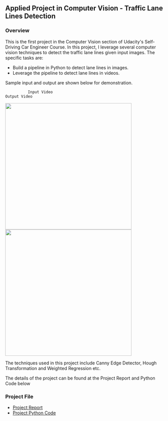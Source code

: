 ## Applied Project in Computer Vision - Traffic Lane Lines Detection

### Overview

This is the first project in the Computer Vision section of Udacity's Self-Driving Car Engineer Course. In this project, I leverage several computer vision techniques to detect the traffic lane lines given input images. The specific tasks are:

* Build a pipeline in Python to detect lane lines in images.
* Leverage the pipeline to detect lane lines in videos.

Sample input and output are shown below for demonstration.

              Input Video                                                     Output Video
    
<img src="./ExampleImage/inputvideo.gif" width="400">    <img src="./ExampleImage/outputvideo.gif" width="400">


The techniques used in this project include Canny Edge Detector, Hough Transformation and Weighted Regression etc.

The details of the project can be found at the Project Report and Python Code below

### Project File

* [Project Report](https://github.com/wenbo5565/AppliedProject_LaneLineDection/blob/master/ProjectReport.md)
* [Project Python Code](https://github.com/wenbo5565/AppliedProject_LaneLineDection/blob/master/LaneDectionMain.py)

